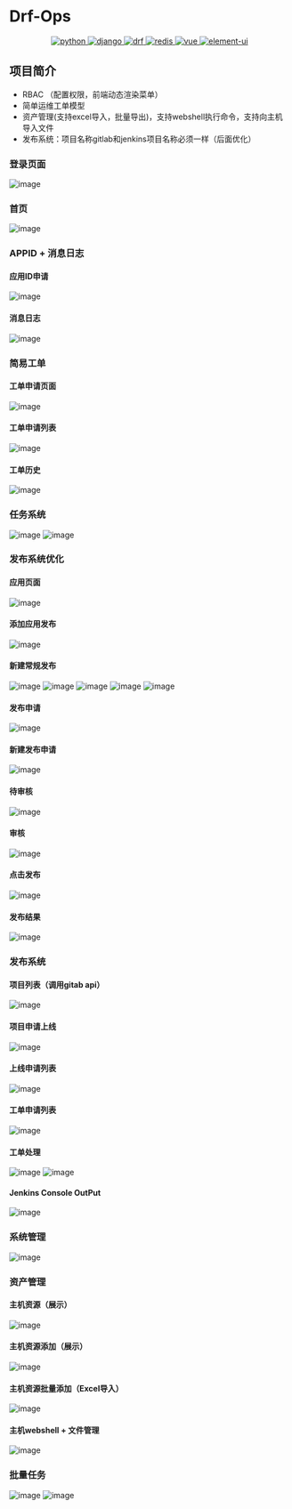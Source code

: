 # Drf-Ops

<p align="center">
  <a href="https://www.python.org/">
    <img src="https://img.shields.io/badge/python-3.6.2-brightgreen.svg" alt="python">
  </a>
  <a href="https://docs.djangoproject.com/zh-hans/2.2/">
    <img src="https://img.shields.io/badge/django-2.2-brightgreen.svg" alt="django">
  </a>
  <a href="https://www.django-rest-framework.org/">
    <img src="https://img.shields.io/badge/django%20rest%20framework-3.11.2-brightgreen.svg" alt="drf">
  </a>
  <a href="https://redis.io/">
    <img src="https://img.shields.io/badge/redis-3.2.100-brightgreen.svg" alt="redis">
  </a>
  <a href="https://github.com/vuejs/vue">
    <img src="https://img.shields.io/badge/vue-2.6.10-brightgreen.svg" alt="vue">
  </a>
  <a href="https://github.com/ElemeFE/element">
    <img src="https://img.shields.io/badge/element--ui-2.7.0-brightgreen.svg" alt="element-ui">
  </a>
</p>

## 项目简介
- RBAC （配置权限，前端动态渲染菜单）
- 简单运维工单模型
- 资产管理(支持excel导入，批量导出)，支持webshell执行命令，支持向主机导入文件
- 发布系统：项目名称gitlab和jenkins项目名称必须一样（后面优化）
###  登录页面
![image](https://user-images.githubusercontent.com/42118870/151673686-1fc42639-1b1d-4fe0-a169-0404784b388a.png)
###  首页
![image](https://user-images.githubusercontent.com/42118870/151673703-b5c3467e-9d92-458d-898d-86c61ebab346.png)
### APPID + 消息日志
####  应用ID申请
![image](https://user-images.githubusercontent.com/42118870/151673767-71f7250e-6214-4385-8b55-9aa2ccfab3c7.png)
####  消息日志
![image](https://user-images.githubusercontent.com/42118870/151673804-52d88a6c-a927-4c63-b262-cdcab3aee540.png)
### 简易工单
####  工单申请页面
![image](https://user-images.githubusercontent.com/42118870/151673823-50fea5fe-966a-41d3-894f-7bd3d43833c6.png)
####  工单申请列表
![image](https://user-images.githubusercontent.com/42118870/151673845-250ecf68-ac95-41d4-8b45-b0b6436bfefa.png)
####  工单历史
![image](https://user-images.githubusercontent.com/42118870/151673863-abb3f5f0-a633-4a4d-bb13-6d69049c5d4c.png)
###  任务系统
![image](https://user-images.githubusercontent.com/42118870/151673878-a404f09b-456b-4cc2-b22d-3e61d2b49f7f.png)
![image](https://user-images.githubusercontent.com/42118870/151673885-99340955-c62c-459b-a329-b60814bcd66f.png)
### 发布系统优化
#### 应用页面
![image](https://user-images.githubusercontent.com/42118870/154548438-cb2c09c3-01d1-4e40-b2d0-813d6626379a.png)
#### 添加应用发布
![image](https://user-images.githubusercontent.com/42118870/154548513-54392d11-0ee9-4274-96dc-b49425ea170b.png)
#### 新建常规发布
![image](https://user-images.githubusercontent.com/42118870/154548549-2716c6db-c405-410d-9c36-77f8947d9383.png)
![image](https://user-images.githubusercontent.com/42118870/154548605-6e169304-b533-43f3-9262-5feb42cd671b.png)
![image](https://user-images.githubusercontent.com/42118870/154548668-9c1ca3eb-f58d-49a4-9595-b43b60b30e5b.png)
![image](https://user-images.githubusercontent.com/42118870/154548744-e41958bf-d262-41a1-beba-91a2226e1faa.png)
![image](https://user-images.githubusercontent.com/42118870/154548792-6ddf35da-c8c4-4745-b8e6-a06abaf818d6.png)
#### 发布申请
![image](https://user-images.githubusercontent.com/42118870/154811092-d069a8df-0af8-49ee-a57d-b053a76ed664.png)
#### 新建发布申请
![image](https://user-images.githubusercontent.com/42118870/154811110-f7403123-680b-470d-892f-4719600103b7.png)
#### 待审核
![image](https://user-images.githubusercontent.com/42118870/154811151-4506b020-de33-4c1d-948f-17a76c0255f0.png)
#### 审核
![image](https://user-images.githubusercontent.com/42118870/154811164-a7cfb4b3-990a-4354-bd79-cbec0e6c2445.png)
#### 点击发布
![image](https://user-images.githubusercontent.com/42118870/154811179-b41faa24-ebdd-46fd-b8e1-a0975f956b56.png)

#### 发布结果
![image](https://user-images.githubusercontent.com/42118870/154811069-23796540-17c0-48bf-8daa-36e8eef50221.png)



### 发布系统
####  项目列表（调用gitab api）
![image](https://user-images.githubusercontent.com/42118870/151673896-daf7de93-0b8f-4764-a99e-b07d588079b4.png)
####  项目申请上线
![image](https://user-images.githubusercontent.com/42118870/151673906-057877af-0d23-46d0-898e-eb5455f243e8.png)
####  上线申请列表
![image](https://user-images.githubusercontent.com/42118870/151673845-250ecf68-ac95-41d4-8b45-b0b6436bfefa.png)
####  工单申请列表
![image](https://user-images.githubusercontent.com/42118870/151673923-d037fc45-9c1f-4d18-9207-e4280fe9f890.png)
####  工单处理
![image](https://user-images.githubusercontent.com/42118870/151673929-94598ba4-6910-4888-a8d4-8dc207db3f4c.png)
![image](https://user-images.githubusercontent.com/42118870/151673935-817025e1-38bc-42fd-acb0-b1f5856d060b.png)
####  Jenkins Console OutPut
![image](https://user-images.githubusercontent.com/42118870/151673950-f7d78612-61c0-4809-a0dc-b9170e5e14e0.png)
###  系统管理
![image](https://user-images.githubusercontent.com/42118870/151673974-571d7048-69aa-4100-96fb-0965e20e0ee1.png)
### 资产管理
#### 主机资源（展示）
![image](https://user-images.githubusercontent.com/42118870/153745564-91507e82-a731-4a64-80e3-686081db6025.png)
#### 主机资源添加（展示）
![image](https://user-images.githubusercontent.com/42118870/153745608-f4c4e427-25f9-4e78-aaba-123ca4953f57.png)
#### 主机资源批量添加（Excel导入）
![image](https://user-images.githubusercontent.com/42118870/153745620-952d1da3-d19c-4910-b470-0b37a5b59416.png)
#### 主机webshell + 文件管理
![image](https://user-images.githubusercontent.com/42118870/153745694-71267af2-4dc8-4b20-b77f-8932d5c96691.png)
### 批量任务
![image](https://user-images.githubusercontent.com/42118870/154121342-ccec78ee-c332-4f0c-827f-c191ca1934e5.png)
![image](https://user-images.githubusercontent.com/42118870/154121385-95feb410-680d-49a3-b0dc-e536fca88da8.png)



